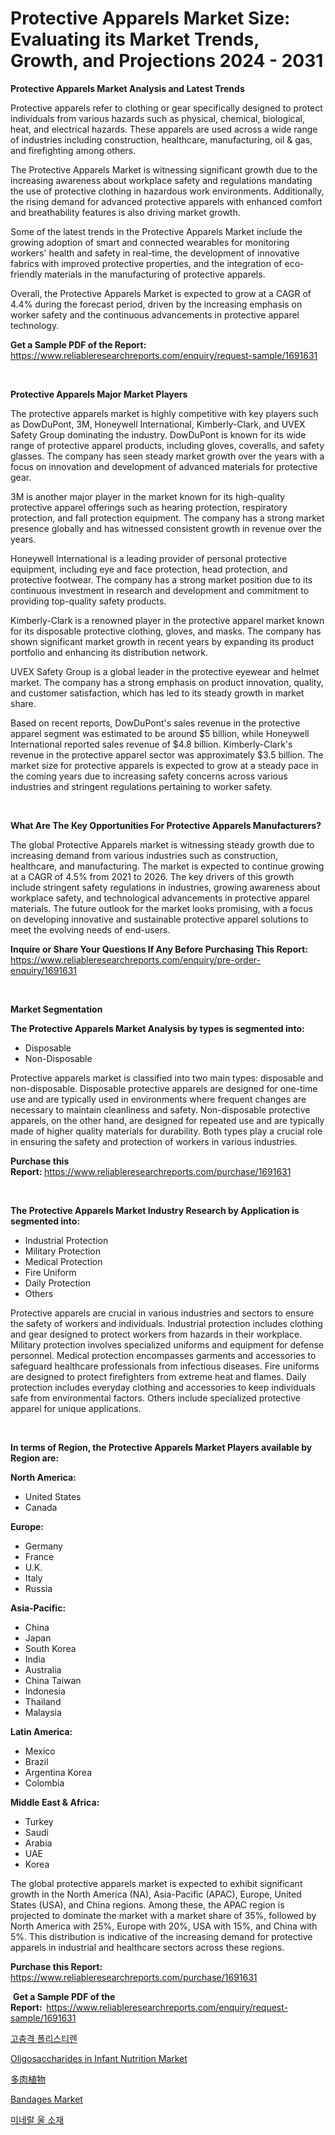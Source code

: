 <p><h1>Protective Apparels Market Size: Evaluating its Market Trends, Growth, and Projections 2024 - 2031</h1></p><p><strong>Protective Apparels Market Analysis and Latest Trends</strong></p>
<p><p>Protective apparels refer to clothing or gear specifically designed to protect individuals from various hazards such as physical, chemical, biological, heat, and electrical hazards. These apparels are used across a wide range of industries including construction, healthcare, manufacturing, oil & gas, and firefighting among others.</p><p>The Protective Apparels Market is witnessing significant growth due to the increasing awareness about workplace safety and regulations mandating the use of protective clothing in hazardous work environments. Additionally, the rising demand for advanced protective apparels with enhanced comfort and breathability features is also driving market growth.</p><p>Some of the latest trends in the Protective Apparels Market include the growing adoption of smart and connected wearables for monitoring workers' health and safety in real-time, the development of innovative fabrics with improved protective properties, and the integration of eco-friendly materials in the manufacturing of protective apparels.</p><p>Overall, the Protective Apparels Market is expected to grow at a CAGR of 4.4% during the forecast period, driven by the increasing emphasis on worker safety and the continuous advancements in protective apparel technology.</p></p>
<p><strong>Get a Sample PDF of the Report:&nbsp;</strong> <a href="https://www.reliableresearchreports.com/enquiry/request-sample/1691631">https://www.reliableresearchreports.com/enquiry/request-sample/1691631</a></p>
<p>&nbsp;</p>
<p><strong>Protective Apparels Major Market Players</strong></p>
<p><p>The protective apparels market is highly competitive with key players such as DowDuPont, 3M, Honeywell International, Kimberly-Clark, and UVEX Safety Group dominating the industry. DowDuPont is known for its wide range of protective apparel products, including gloves, coveralls, and safety glasses. The company has seen steady market growth over the years with a focus on innovation and development of advanced materials for protective gear.</p><p>3M is another major player in the market known for its high-quality protective apparel offerings such as hearing protection, respiratory protection, and fall protection equipment. The company has a strong market presence globally and has witnessed consistent growth in revenue over the years.</p><p>Honeywell International is a leading provider of personal protective equipment, including eye and face protection, head protection, and protective footwear. The company has a strong market position due to its continuous investment in research and development and commitment to providing top-quality safety products.</p><p>Kimberly-Clark is a renowned player in the protective apparel market known for its disposable protective clothing, gloves, and masks. The company has shown significant market growth in recent years by expanding its product portfolio and enhancing its distribution network.</p><p>UVEX Safety Group is a global leader in the protective eyewear and helmet market. The company has a strong emphasis on product innovation, quality, and customer satisfaction, which has led to its steady growth in market share.</p><p>Based on recent reports, DowDuPont's sales revenue in the protective apparel segment was estimated to be around $5 billion, while Honeywell International reported sales revenue of $4.8 billion. Kimberly-Clark's revenue in the protective apparel sector was approximately $3.5 billion. The market size for protective apparels is expected to grow at a steady pace in the coming years due to increasing safety concerns across various industries and stringent regulations pertaining to worker safety.</p></p>
<p>&nbsp;</p>
<p><strong>What Are The Key Opportunities For Protective Apparels Manufacturers?</strong></p>
<p><p>The global Protective Apparels market is witnessing steady growth due to increasing demand from various industries such as construction, healthcare, and manufacturing. The market is expected to continue growing at a CAGR of 4.5% from 2021 to 2026. The key drivers of this growth include stringent safety regulations in industries, growing awareness about workplace safety, and technological advancements in protective apparel materials. The future outlook for the market looks promising, with a focus on developing innovative and sustainable protective apparel solutions to meet the evolving needs of end-users.</p></p>
<p><strong>Inquire or Share Your Questions If Any Before Purchasing This Report:</strong> <a href="https://www.reliableresearchreports.com/enquiry/pre-order-enquiry/1691631">https://www.reliableresearchreports.com/enquiry/pre-order-enquiry/1691631</a></p>
<p>&nbsp;</p>
<p><strong>Market Segmentation</strong></p>
<p><strong>The Protective Apparels Market Analysis by types is segmented into:</strong></p>
<p><ul><li>Disposable</li><li>Non-Disposable</li></ul></p>
<p><p>Protective apparels market is classified into two main types: disposable and non-disposable. Disposable protective apparels are designed for one-time use and are typically used in environments where frequent changes are necessary to maintain cleanliness and safety. Non-disposable protective apparels, on the other hand, are designed for repeated use and are typically made of higher quality materials for durability. Both types play a crucial role in ensuring the safety and protection of workers in various industries.</p></p>
<p><strong>Purchase this Report:&nbsp;</strong><a href="https://www.reliableresearchreports.com/purchase/1691631">https://www.reliableresearchreports.com/purchase/1691631</a></p>
<p>&nbsp;</p>
<p><strong>The Protective Apparels Market Industry Research by Application is segmented into:</strong></p>
<p><ul><li>Industrial Protection</li><li>Military Protection</li><li>Medical Protection</li><li>Fire Uniform</li><li>Daily Protection</li><li>Others</li></ul></p>
<p><p>Protective apparels are crucial in various industries and sectors to ensure the safety of workers and individuals. Industrial protection includes clothing and gear designed to protect workers from hazards in their workplace. Military protection involves specialized uniforms and equipment for defense personnel. Medical protection encompasses garments and accessories to safeguard healthcare professionals from infectious diseases. Fire uniforms are designed to protect firefighters from extreme heat and flames. Daily protection includes everyday clothing and accessories to keep individuals safe from environmental factors. Others include specialized protective apparel for unique applications.</p></p>
<p>&nbsp;</p>
<p><strong>In terms of Region, the Protective Apparels Market Players available by Region are:</strong></p>
<p>
    <p> <strong> North America: </strong>
        <ul>
            <li>United States</li>
            <li>Canada</li>
        </ul>
        </p> 
    <p> <strong> Europe: </strong>
        <ul>
            <li>Germany</li>
            <li>France</li>
            <li>U.K.</li>
            <li>Italy</li>
            <li>Russia</li>
        </ul>
        </p> 
    <p> <strong> Asia-Pacific: </strong>
        <ul>
            <li>China</li>
            <li>Japan</li>
            <li>South Korea</li>
            <li>India</li>
            <li>Australia</li>
            <li>China Taiwan</li>
            <li>Indonesia</li>
            <li>Thailand</li>
            <li>Malaysia</li>
        </ul>
        </p> 
    <p> <strong> Latin America: </strong>
        <ul>
            <li>Mexico</li>
            <li>Brazil</li>
            <li>Argentina Korea</li>
            <li>Colombia</li>
        </ul>
        </p> 
    <p> <strong> Middle East & Africa: </strong>
        <ul>
            <li>Turkey</li>
            <li>Saudi</li>
            <li>Arabia</li>
            <li>UAE</li>
            <li>Korea</li>
        </ul>
    </p>
    </p>
<p><p>The global protective apparels market is expected to exhibit significant growth in the North America (NA), Asia-Pacific (APAC), Europe, United States (USA), and China regions. Among these, the APAC region is projected to dominate the market with a market share of 35%, followed by North America with 25%, Europe with 20%, USA with 15%, and China with 5%. This distribution is indicative of the increasing demand for protective apparels in industrial and healthcare sectors across these regions.</p></p>
<p><strong>Purchase this Report: </strong><a href="https://www.reliableresearchreports.com/purchase/1691631">https://www.reliableresearchreports.com/purchase/1691631</a></p>
<p>&nbsp;<strong>Get a Sample PDF of the Report:&nbsp;&nbsp;</strong><a href="https://www.reliableresearchreports.com/enquiry/request-sample/1691631">https://www.reliableresearchreports.com/enquiry/request-sample/1691631</a></p>
<p><strong></strong></p>
<p><p><a href="https://github.com/trmesnao7959541/Market-Research-Report-List-1/blob/main/40442093725.md">고충격 폴리스티렌</a></p><p><a href="https://issuu.com/reportprime-2/docs/oligosaccharides-in-infant-nutrition-market-size-2">Oligosaccharides in Infant Nutrition Market</a></p><p><a href="https://github.com/adcxff01450218/Market-Research-Report-List-1/blob/main/29708824123.md">多肉植物</a></p><p><a href="https://github.com/Whitneyboyettebo9kiw7yr13/Market-Research-Report-List-1/blob/main/bandages-market.md">Bandages Market</a></p><p><a href="https://github.com/vsn7qpua81q/Market-Research-Report-List-1/blob/main/73017363726.md">미네랄 울 소재</a></p></p>